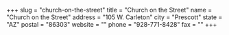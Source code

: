 +++
slug = "church-on-the-street"
title = "Church on the Street"
name = "Church on the Street"
address = "105 W. Carleton"
city = "Prescott"
state = "AZ"
postal = "86303"
website = ""
phone = "928-771-8428"
fax = ""
+++
